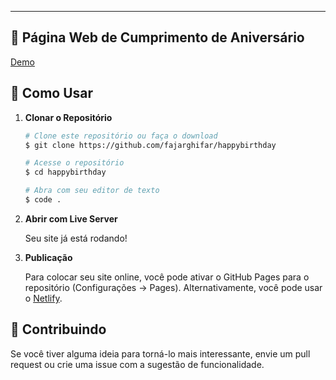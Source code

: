 ---

## 🎉 Página Web de Cumprimento de Aniversário

[Demo](https://fajarghifar.github.io/happybirthday/)

## 🚀 Como Usar

1. **Clonar o Repositório**

   ```bash
   # Clone este repositório ou faça o download
   $ git clone https://github.com/fajarghifar/happybirthday

   # Acesse o repositório
   $ cd happybirthday

   # Abra com seu editor de texto
   $ code .
   ```

2. **Abrir com Live Server**

   Seu site já está rodando!

3. **Publicação**

   Para colocar seu site online, você pode ativar o GitHub Pages para o repositório (Configurações -> Pages). Alternativamente, você pode usar o [Netlify](https://www.netlify.com/).

## 📝 Contribuindo

Se você tiver alguma ideia para torná-lo mais interessante, envie um pull request ou crie uma issue com a sugestão de funcionalidade.
